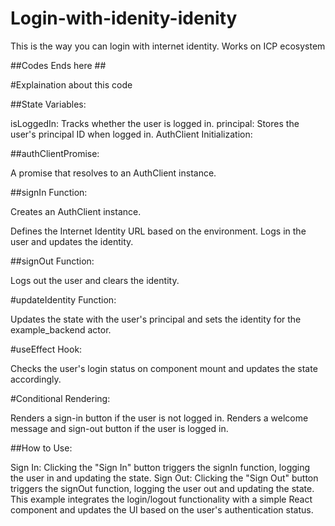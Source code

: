 # Login-with-idenity-idenity
This is  the way you can login with internet identity. Works on ICP ecosystem 

##Codes Ends here ##

#Explaination about this code

##State Variables:

isLoggedIn: Tracks whether the user is logged in.
principal: Stores the user's principal ID when logged in.
AuthClient Initialization:

##authClientPromise:

A promise that resolves to an AuthClient instance.

##signIn Function:

Creates an AuthClient instance.

Defines the Internet Identity URL based on the environment.
Logs in the user and updates the identity.

##signOut Function:

Logs out the user and clears the identity.

#updateIdentity Function:

Updates the state with the user's principal and sets the identity for the example_backend actor.

#useEffect Hook:

Checks the user's login status on component mount and updates the state accordingly.

#Conditional Rendering:

Renders a sign-in button if the user is not logged in.
Renders a welcome message and sign-out button if the user is logged in.

##How to Use:

Sign In: Clicking the "Sign In" button triggers the signIn function, logging the user in and updating the state.
Sign Out: Clicking the "Sign Out" button triggers the signOut function, logging the user out and updating the state.
This example integrates the login/logout functionality with a simple React component and updates the UI based on the user's authentication status.

